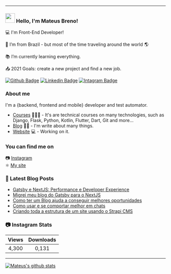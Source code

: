 ----------------------------------------------------------------------------

### <img src="https://media.giphy.com/media/hvRJCLFzcasrR4ia7z/giphy.gif" width="30px"> Hello, I'm Mateus Breno!

:computer: I'm Front-End Developer!

:house_with_garden: I’m from Brazil - but most of the time traveling around the world 🌎

:books: I’m currently learning everything.

:outbox_tray: 2021 Goals: create a new project and find a new job.

[![Github Badge](https://img.shields.io/badge/-Github-000?style=flat-square&logo=Github&logoColor=white&link=https://github.com/MateusBreno)](https://github.com/MateusBreno)
[![Linkedin Badge](https://img.shields.io/badge/-LinkedIn-blue?style=flat-square&logo=Linkedin&logoColor=white&link=https://www.linkedin.com/in/mateus-breno-29700a17a/)](https://www.linkedin.com/in/mateus-breno-29700a17a/)
[![Intagram Badge](https://img.shields.io/badge/-Instagram-ff0000?style=flat-square&labelColor=ff0000&logo=instagram&logoColor=white&link=https://www.instagram.com/omateusbreno/)](https://www.instagram.com/omateusbreno/)

### About me
I'm a {backend, frontend and mobile} developer and test automator.

- [Courses](https://www.treinaweb.com.br/) 👨🏼‍🏫 - It's are technical courses on many technologies, such as Django, Flask, Python, Kotlin, Flutter, Dart, Git and more...
- [Blog](https://www.treinaweb.com.br/blog/) ✍🏼 - I'm write about many things.
- [Website](https://mateusbreno.com.br/) 💻 - Working on it.

### You can find me on

📷 [Instagram](https://www.instagram.com/devbreno/) <br>
⚛️ [My site](https://mateusbreno.com.br) <br>

### 📕 Latest Blog Posts

<!-- BLOG:START -->
- [Gatsby e NextJS: Performance e Developer Experience](https://mateusbreno.com.br/)
- [Migrei meu blog do Gatsby para o NextJS](https://mateusbreno.com.br/)
- [Como ter um Blog ajuda a conseguir melhores oportunidades](https://mateusbreno.com.br/)
- [Como usar e se comportar melhor em chats](https://mateusbreno.com.br/)
- [Criando toda a estrutura de um site usando o Strapi CMS](https://mateusbreno.com.br/)
<!-- BLOG:END -->

### 📷 Instagram Stats

<!-- INSTAGRAM-STATS:START -->
| **Views**         | **Downloads**        |
|:-----------------:|:--------------------:|
|4,300   | 0,131 |
<!-- UNSPLASH-STATS:END -->

____


[![Mateus's github stats](https://github-readme-stats.vercel.app/api?username=mateusbreno&theme=dark&show_icons=true&count_private=true&role=OWNER,COLLABORATOR)](https://github.com/MateusBreno)

